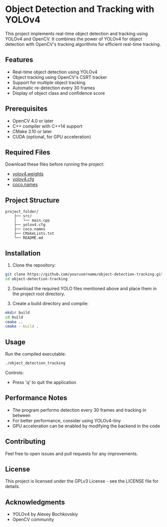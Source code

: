 # Object Detection and Tracking with YOLOv4

This project implements real-time object detection and tracking using YOLOv4 and OpenCV. It combines the power of YOLOv4 for object detection with OpenCV's tracking algorithms for efficient real-time tracking.

## Features

- Real-time object detection using YOLOv4
- Object tracking using OpenCV's CSRT tracker
- Support for multiple object tracking
- Automatic re-detection every 30 frames
- Display of object class and confidence score

## Prerequisites

- OpenCV 4.0 or later
- C++ compiler with C++14 support
- CMake 3.10 or later
- CUDA (optional, for GPU acceleration)

## Required Files

Download these files before running the project:
- [yolov4.weights](https://github.com/AlexeyAB/darknet/releases/download/darknet_yolo_v3_optimal/yolov4.weights)
- [yolov4.cfg](https://github.com/AlexeyAB/darknet/blob/master/cfg/yolov4.cfg)
- [coco.names](https://github.com/AlexeyAB/darknet/blob/master/data/coco.names)

## Project Structure

```
project_folder/
    ├── src/
    │   └── main.cpp
    ├── yolov4.cfg
    ├── coco.names
    ├── CMakeLists.txt
    └── README.md
```

## Installation

1. Clone the repository:
```bash
git clone https://github.com/yourusername/object-detection-tracking.git
cd object-detection-tracking
```

2. Download the required YOLO files mentioned above and place them in the project root directory.

3. Create a build directory and compile:
```bash
mkdir build
cd build
cmake ..
cmake --build .
```

## Usage

Run the compiled executable:
```bash
./object_detection_tracking
```

Controls:
- Press 'q' to quit the application

## Performance Notes

- The program performs detection every 30 frames and tracking in between
- For better performance, consider using YOLOv4-tiny
- GPU acceleration can be enabled by modifying the backend in the code

## Contributing

Feel free to open issues and pull requests for any improvements.

## License

This project is licensed under the GPLv3 License - see the LICENSE file for details.

## Acknowledgments

- YOLOv4 by Alexey Bochkovskiy
- OpenCV community
